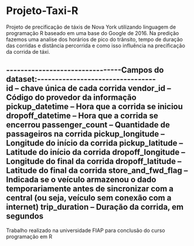 # Projeto-Taxi-R
Projeto de precificação de táxis de Nova York  utilizando linguagem de programação R baseado em uma base do Google de 2016.
Na predição fazemos uma analise dos horários de pico do trânsito, tempo de duração das corridas e distância percorrida e como isso influência na precificação da corrida de táxi.

--------------------------------Campos do dataset:---------------------------------<br/>
id – chave única de cada corrida
vendor_id – Código do provedor da informação
pickup_datetime – Hora que a corrida se iniciou
dropoff_datetime – Hora que a corrida se encerrou
passenger_count – Quantidade de passageiros na corrida
pickup_longitude – Longitude do início da corrida
pickup_latitude – Latitude do início da corrida
dropoff_longitude – Longitude do final da corrida
dropoff_latitude – Latitude do final da corrida
store_and_fwd_flag – Indicada se o veículo armazenou o dado
temporariamente antes de sincronizar com a central (ou seja, veículo sem
conexão com a internet)
trip_duration – Duração da corrida, em segundos
------------------------------------------------------------------------------------
Trabalho realizado na universidade FIAP para conclusão do curso programação em R
